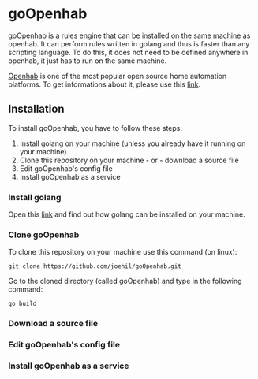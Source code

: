 # goOpenhab
goOpenhab is a rules engine that can be installed on the same machine as openhab. It can perform rules written in golang and thus is faster than any scripting language. To do this, it does not need to be defined anywhere in openhab, it just has to run on the same machine.

[Openhab](https://openhab.org/) is one of the most popular open source home automation platforms. To get informations about it, please use this [link](https://openhab.org/).

## Installation
To install goOpenhab, you have to follow these steps:
1. Install golang on your machine (unless you already have it running on your machine)
2. Clone this repository on your machine - or - download a source file
3. Edit goOpenhab's config file
4. Install goOpenhab as a service

### Install golang
Open this [link](https://go.dev/dl/) and find out how golang can be installed on your machine.

### Clone goOpenhab
To clone this repository on your machine use this command (on linux):
```
git clone https://github.com/joehil/goOpenhab.git
```
Go to the cloned directory (called goOpenhab) and type in the following command:
```
go build
```

### Download a source file


### Edit goOpenhab's config file


### Install goOpenhab as a service
